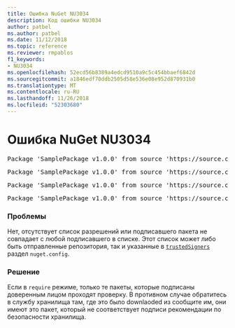 ```yaml
---
title: Ошибка NuGet NU3034
description: Код ошибки NU3034
author: patbel
ms.author: patbel
ms.date: 11/12/2018
ms.topic: reference
ms.reviewer: rmpablos
f1_keywords:
- NU3034
ms.openlocfilehash: 52ecd56b8389a4edcd9510a9c5c454bbaef6842d
ms.sourcegitcommit: a1846edf70ddb2505d58e536e08e952d870931b0
ms.translationtype: MT
ms.contentlocale: ru-RU
ms.lasthandoff: 11/26/2018
ms.locfileid: "52303680"
---
```

# <a name="nuget-error-nu3034"></a>Ошибка NuGet NU3034

<pre>Package 'SamplePackage v1.0.0' from source 'https://source.com/index.json': signatureValidationMode is set to require, so packages are allowed only if signed by trusted signers; however, no trusted signers were specified.</pre>
<pre>Package 'SamplePackage v1.0.0' from source 'https://source.com/index.json': The package signature certificate fingerprint does not match any certificate fingerprint in the allow list.</pre>
<pre>Package 'SamplePackage v1.0.0' from source 'https://source.com/index.json': This repository indicated that all its packages are repository signed; however, it listed no signing certificates.</pre>
<pre>Package 'SamplePackage v1.0.0' from source 'https://source.com/index.json': This package was not repository signed with a certificate listed by this repository.</pre>

### <a name="issue"></a>Проблемы

Нет, отсутствует список разрешений или подписавшего пакета не совпадает с любой подписавшего в списке. Этот список может либо быть отправленные репозитория, так и указанные в [ `trustedSigners` ](../nuget-config-file.md#trustedsigners-section) раздел `nuget.config`.

### <a name="solution"></a>Решение

Если в `require` режиме, только те пакеты, которые подписаны доверенным лицом проходят проверку. В противном случае обратитесь в службу хранилища там, где это было downlaoded из сообщите им, они имеют это пакет, который не соответствует подписи рекомендации по безопасности хранилища.
